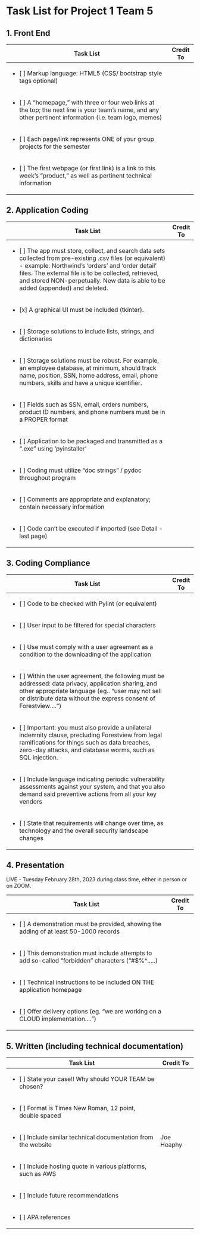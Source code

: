 # Task List for Project 1 Team 5

## 1. Front End

|Task List | Credit To|
|---------------|-----|
|<ul><li>[ ] Markup language: HTML5 (CSS/ bootstrap style tags optional) </li></ul>|  |
|<ul><li>[ ] A “homepage,” with three or four web links at the top; the next line is your team’s name, and any other pertinent information (i.e. team logo, memes)  </li></ul>| |
|<ul><li>[ ] Each page/link represents ONE of your group projects for the semester </li></ul>| |
|<ul><li>[ ] The first webpage (or first link) is a link to this week’s “product,” as well as pertinent technical information </li></ul>| |
	
## 2. Application Coding

|Task List | Credit To|
|---------------|-----|	
|<ul><li>[ ] The app must store, collect, and search data sets collected from pre-existing .csv files (or equivalent) - example: Northwind’s ‘orders’ and ‘order detail’ files.  The external file is to be collected, retrieved, and stored NON-perpetually.  New data is able to be added (appended) and deleted. </li></ul>| |
|<ul><li>[x] A graphical UI must be included (tkinter). </li></ul>| |
|<ul><li>[ ] Storage solutions to include lists, strings, and dictionaries </li></ul>| |
|<ul><li>[ ] Storage solutions must be robust.  For example, an employee database, at minimum, should track name, position, SSN, home address, email, phone numbers, skills and have a unique identifier. </li></ul>| |
|<ul><li>[ ] Fields such as SSN, email, orders numbers, product ID numbers, and phone numbers must be in a PROPER format </li></ul>| |
|<ul><li>[ ] Application to be packaged and transmitted as a “.exe” using ‘pyinstaller’ 
|<ul><li>[ ] Coding must utilize “doc strings” / pydoc throughout program </li></ul>| |
|<ul><li>[ ] Comments are appropriate and explanatory; contain necessary information </li></ul>| |
|<ul><li>[ ] Code can’t be executed if imported (see Detail - last page) </li></ul>| |
	
## 3. Coding Compliance

|Task List | Credit To|
|---------------|-----|	
|<ul><li>[ ] Code to be checked with Pylint (or equivalent) </li></ul>| |
|<ul><li>[ ] User input to be filtered for special characters </li></ul>| |
|<ul><li>[ ] Use must comply with a user agreement as a condition to the downloading of the application </li></ul>| |
|<ul><li>[ ] Within the user agreement, the following must be addressed: data privacy, application sharing, and other appropriate language (eg.. “user may not sell or distribute data without the express consent of Forestview....”) </li></ul>| |
|<ul><li>[ ] Important: you must also provide a unilateral indemnity clause, precluding Forestview from legal ramifications for things such as data breaches, zero-day attacks, and database worms, such as SQL injection. </li></ul>| |
|<ul><li>[ ] Include language indicating periodic vulnerability assessments against your system, and that you also demand said preventive actions from all your key vendors </li></ul>| |
|<ul><li>[ ] State that requirements will change over time, as technology and the overall security landscape changes </li></ul>| |
	
## 4. Presentation

LIVE - Tuesday February 28th, 2023 during class time, either in person or on ZOOM.
	
|Task List | Credit To|
|---------------|-----|	
|<ul><li>[ ] A demonstration must be provided, showing the adding of at least 50-1000 records </li></ul>| |
|<ul><li>[ ] This demonstration must include attempts to add so-called “forbidden” characters (“#$%^.....) </li></ul>| |
|<ul><li>[ ] Technical instructions to be included ON THE application homepage </li></ul>| |
|<ul><li>[ ] Offer delivery options (eg. “we are working on a CLOUD implementation....”) </li></ul>| |
	
## 5. Written (including technical documentation)
	
|Task List | Credit To|
|---------------|-----|	
|<ul><li>[ ] State your case!! Why should YOUR TEAM be chosen? </li></ul>| |
|<ul><li>[ ] Format is Times New Roman, 12 point, double spaced </li></ul>| |
|<ul><li>[ ] Include similar technical documentation from the website </li></ul>|Joe Heaphy |
|<ul><li>[ ] Include hosting quote in various platforms, such as AWS </li></ul>| |
|<ul><li>[ ] Include future recommendations </li></ul>| |
|<ul><li>[ ] APA references </li></ul>| |
	
	
	
	
